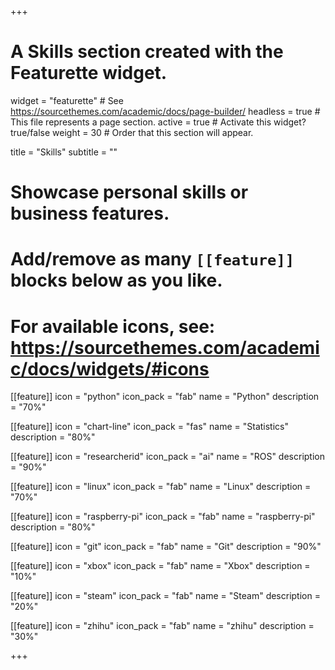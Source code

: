 +++
# A Skills section created with the Featurette widget.
widget = "featurette"  # See https://sourcethemes.com/academic/docs/page-builder/
headless = true  # This file represents a page section.
active = true  # Activate this widget? true/false
weight = 30  # Order that this section will appear.

title = "Skills"
subtitle = ""

# Showcase personal skills or business features.
# 
# Add/remove as many `[[feature]]` blocks below as you like.
# 
# For available icons, see: https://sourcethemes.com/academic/docs/widgets/#icons

[[feature]]
  icon = "python"
  icon_pack = "fab"
  name = "Python"
  description = "70%"

[[feature]]
  icon = "chart-line"
  icon_pack = "fas"
  name = "Statistics"
  description = "80%"  

[[feature]]
  icon = "researcherid"
  icon_pack = "ai"
  name = "ROS"
  description = "90%"

[[feature]]
  icon = "linux"
  icon_pack = "fab"
  name = "Linux"
  description = "70%"

[[feature]]
  icon = "raspberry-pi"
  icon_pack = "fab"
  name = "raspberry-pi"
  description = "80%"

[[feature]]
  icon = "git"
  icon_pack = "fab"
  name = "Git"
  description = "90%"

[[feature]]
  icon = "xbox"
  icon_pack = "fab"
  name = "Xbox"
  description = "10%"

[[feature]]
  icon = "steam"
  icon_pack = "fab"
  name = "Steam"
  description = "20%"

[[feature]]
  icon = "zhihu"
  icon_pack = "fab"
  name = "zhihu"
  description = "30%"

+++
